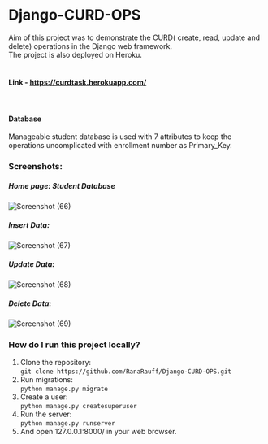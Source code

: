 # Django-CURD-OPS

Aim of this project was to demonstrate the CURD( create, read, update and delete) operations in the Django web framework. <br>
The project is also deployed on Heroku.<br>
<br>
#### Link - https://curdtask.herokuapp.com/
<br>

#### Database

Manageable student database is used with 7 attributes to keep the operations uncomplicated with enrollment number as Primary_Key.
<br>

### Screenshots:

##### Home page: Student Database<br>

![Screenshot (66)](https://user-images.githubusercontent.com/42863227/58760781-66d07880-855a-11e9-9df0-4f2fe7facf97.png)<br>

##### Insert Data:<br>

![Screenshot (67)](https://user-images.githubusercontent.com/42863227/58760782-66d07880-855a-11e9-8c50-0109f04dada6.png)<br>

##### Update Data:<br>

![Screenshot (68)](https://user-images.githubusercontent.com/42863227/58760783-67690f00-855a-11e9-85ad-5fe82fc513c6.png)<br>

##### Delete Data:<br>

![Screenshot (69)](https://user-images.githubusercontent.com/42863227/58760784-67690f00-855a-11e9-8514-f58c5f415743.png)<br>

### How do I run this project locally?

1. Clone the repository:<br />
`git clone https://github.com/RanaRauff/Django-CURD-OPS.git`
2. Run migrations:<br />
`python manage.py migrate`
3. Create a user:<br />
`python manage.py createsuperuser`
4. Run the server:<br />
`python manage.py runserver`
5. And open 127.0.0.1:8000/ in your web browser.
